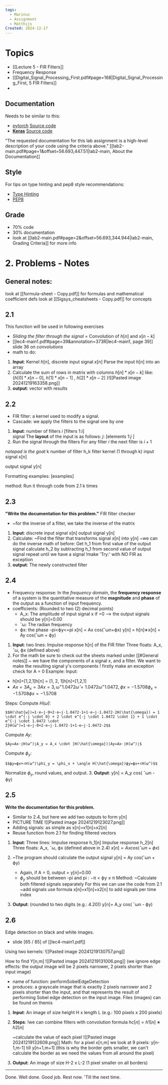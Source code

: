 ```yaml
---
tags:
  - Marinus
  - Assignment
  - Matthijs
Created: 2024-12-17
---
```

# Topics 
- [[Lecture 5 - FIR Filters]]
- Frequency Response
- [[Digital_Signal_Processing_First.pdf#page=168|Digital_Signal_Processing_First, 5 FIR Filters]]
- 

## Documentation
Needs to be similar to this:
- [pytorch](https://pytorch.org/docs/stable/generated/torch.optim.SGD.html)
  [Source code](https://pytorch.org/docs/stable/_modules/torch/optim/sgd.html#SGD)
- [**Keras**](https://keras.io/api/optimizers/sgd/)
  [Source code](https://github.com/keras-team/keras/blob/v2.14.0/keras/optimizers/sgd.py#L26)
  
"The requested documentation for this lab assignment is a high-level description of your code using the criteria above." [[lab2-main.pdf#page=1&offset=56.693,447.51|lab2-main, About the Documentation]]
## Style

For tips on type hinting and pep8 style recommendations:
- [Type Hinting](https://mypy.readthedocs.io/en/stable/cheat_sheet_py3.html)
- [PEP8](https://peps.python.org/pep-0008/)

## Grade 
- 70% code
- 30% documentation
- look at [[lab2-main.pdf#page=2&offset=56.693,344.944|lab2-main, Grading Criteria]] for more info

# 2. Problems - Notes
## General notes:
look at [[formula-sheet - Copy.pdf]] for formulas and mathematical coefficient defs 
look at [[Sigsys_cheatsheets - Copy.pdf]] for concepts
## 2.1
This function will be used in following exercises
- *Sliding the filter through the signal* = Convolution of $h[n]$ and $x[n-k]$
- [[lec4-main1.pdf#page=39&annotation=373R|lec4-main1, page 39]] slide 36 on *convolutions*
- math to do:
1. **Input**: Kernel $h[n]$, discrete input signal $x[n]$
   Parse the input $h[n]$ into an array
3. Calculate the sum of rows in matrix with columns $h[n]*x[n-k]$ like: 
   {$h[0]*x[n-0]$, $h[1]*x[n-1]$ , $h[2]*x[n-2]$ }![[Pasted image 20241219163358.png]]
3. **output**: vector with results

## 2.2
- FIR filter: a kernel used to modify a signal. 
- Cascade: we apply the filters to the signal one by one
1. **Input**: 
   number of filters $i$ 
   \[filters 1:$i$\]  
   signal
   The **layout** of the input is as follows:
   $j$: \[elements 1:$j$ ]
2. Run the signal through the filters
	For any filter $i$ the next filter is $i+1$
	
*notepad is the goat*
k number of filter
h_k filter kernel (1 through k)
input signal x\[n]

output signal y\[n]

Formatting examples:
\[examples]

method: Run it through code from 2.1 k times

## 2.3
**"Write the documentation for this problem."**
FIR filter checker
- ~for the inverse of a filter, we take the inverse of the matrix

1. **Input**: 
   discrete input signal x\[n]
   output signal y\[n]
2. Calculate:
   ~Find the filter that transforms signal x\[n] into y\[n]
   ~we can do the inverse math of before:
   Get h_1 from first value of the output signal
   calculate h_2 by subtracting h_1 from second value of output signal
   repeat until we have a signal
   !make 'Try:' with NO FIR as exception 
3. **output**: The newly constructed filter

## 2.4
- Frequency response: In the *frequency domain*, the **frequency response** of a system is the quantitative measure of the **magnitude** and **phase** of the output as a function of input frequency.
- coefficients: 
  (Rounded to two (2) decimal points)
	- A_x: The amplitude of input signal x
	  if =0 --> the output signals should be y\[n]=0.00
	- ˆω: The radian frequency
	- ϕx: the phase
	  -pi<ϕy<=pi
x\[n] = Ax cos(ˆωn+ϕx)
y\[n] = h\[n]∗x\[n]  = Ay cos(ˆωn + ϕy)
1. **Input**:
   two lines:
   Impulse response h\[n] of the FIR filter
   Three floats: A_x, ˆω, ϕx  (defined above)
2. For the math be sure to check out the sheets marked under [[#General notes]] 
   ~ we have the components of a signal x, and a filter. We want to make the resulting signal y's components
   ! firstly make an exception check for A = 0
   Example:
Input:
- h[n]=[1,2,1]h[n] = [1, 2, 1]h[n]=[1,2,1]
- $Ax=3A_x = 3Ax​=3, ω^=1.0472\hat{\omega} = 1.0472ω^=1.0472, ϕx=−1.5708\phi_x = -1.5708ϕx​=−1.5708$

Steps:
Compute $H(\hat{\omega})$:
    
    $$H(\hat{w})=1⋅e−j⋅0+2⋅e−j⋅1.0472⋅1+1⋅e−j⋅1.0472⋅2H(\hat{\omega}) = 1 \cdot e^{-j \cdot 0} + 2 \cdot e^{-j \cdot 1.0472 \cdot 1} + 1 \cdot e^{-j \cdot 1.0472 \cdot 2}H(ω^)=1⋅e−j⋅0+2⋅e−j⋅1.0472⋅1+1⋅e−j⋅1.0472⋅2$$
    
    
Compute $Ay$​:
    
    $Ay=Ax⋅∣H(ω^)∣A_y = A_x \cdot |H(\hat{\omega})|Ay​=Ax​⋅∣H(ω^)∣$
Compute $\phi_y$​:
    
    $$ϕy=ϕx+∠H(ω^)\phi_y = \phi_x + \angle H(\hat{\omega})ϕy​=ϕx​+∠H(ω^)$$
Normalize $\phi_y$​, round values, and output.
3. **Output**: y\[n] = A_y cos( ˆωn - ϕy) 

## 2.5
**Write the documentation for this problem.**
- Similar to 2.4, but here we add two outputs to form y\[n]
- PICTURE TIME
  ![[Pasted image 20241219123027.png]]
- Adding signals: as simple as x\[n]=x1​\[n]+x2\[n]
- Reuse function from 2.1 for finding filtered vectors
1. **Input**: 
   Three lines:
   Impulse response h_1\[n]
   Impulse response h_2\[n]
   Three floats: A_x, ˆω, ϕx  (defined above in 2.4)
$x[n] = Ax cos(ˆωn + ϕx)$
2. ~The program should calculate the output signal y\[n] = Ay cos(ˆωn + ϕy)
   - Again, if A = 0, output = y\[n]=0.00
   - $\phi_y$ should be between -pi and pi : −π < ϕy ≤ π
	Method:
~Calculate both filtered signals separately
	For this we can use the code from 2.1
~add signals
	use formula x\[n]=x1​\[n]+x2\[n] to add signals per time index

3. **Output**:
   (rounded to two digits (e.g.: 4.20))
   y\[n]= A_y cos( ˆωn - ϕy) 

## 2.6
Edge detection on black and white images.
- slide \[65 / 85] of [[lec4-main1.pdf]] 

Using two kernels:
![[Pasted image 20241219130757.png]]

How to find Y\[n,m]
![[Pasted image 20241219131006.png]]
(we ignore edge effects: the output image will be 2 pixels narrower, 2 pixels shorter than input image)

- name of function: performSobelEdgeDetection
- produces: 
	  a grayscale image that is exactly 2 pixels narrower and 2 pixels shorter than the input, 
	  and that represents the result of performing Sobel edge detection on the input image.
Files (images) can be found on themis

1. **Input**:
   An image of size height H x length L (e.g.: 100 pixels x 200 pixels)
2. **Steps**:
   !we can combine filters with convolution formula $hc​[n]=h1​[n]∗h2[n]$
   
   ~calculate the value of each pixel
   ![[Pasted image 20241219132609.png]]
   Math:
   for a pixel x\[n,m] we look at 9 pixels: y\[n-1,m-1] till y\[n+1,m+1]
   (this is why the border gets smaller, we can't calculate the border as we need the values from all around the pixel)
3. **Output**:
   An image of size H-2 x L-2 (1 pixel smaller on all borders)


---
Done.
Well done.
Good job.
Rest now.
'Till the next time.